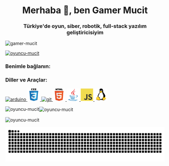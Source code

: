 
<h1 align="center">Merhaba 👋, ben Gamer Mucit</h1>
<h3 align="center">Türkiye'de oyun, siber, robotik, full-stack yazılım geliştiricisiyim</h3>

<p align="left"> 
  <img src="https://komarev.com/ghpvc/?username=gamer-mucit&label=Profile%20views&color=0e75b6&style=flat" alt="gamer-mucit" />
</p>

<p align="left"> 
  <a href="https://github.com/ryo-ma/github-profile-trophy">
    <img src="https://github-profile-trophy.vercel.app/?username=gamer-mucit" alt="oyuncu-mucit" />
  </a> 
</p>

<h3 align="left">Benimle bağlanın:</h3>
<p align="left"></p>



<h3 align="left">Diller ve Araçlar:</h3>
<p align="left">
  <a href="https://www.arduino.cc/" target="_blank" rel="noreferrer"> 
    <img src="https://cdn.worldvectorlogo.com/logos/arduino-1.svg" alt="arduino" width="40" height="40"/> 
  </a> 
  <a href="https://www.w3schools.com/css/" target="_blank" rel="noreferrer"> 
    <img src="https://raw.githubusercontent.com/devicons/devicon/master/icons/css3/css3-original-wordmark.svg" alt="css3" width="40" height="40"/> 
  </a> 
  <a href="https://git-scm.com/" target="_blank" rel="noreferrer"> 
    <img src="https://www.vectorlogo.zone/logos/git-scm/git-scm-icon.svg" alt="git" width="40" height="40"/> 
  </a> 
  <a href="https://www.w3.org/html/" target="_blank" rel="noreferrer"> 
    <img src="https://raw.githubusercontent.com/devicons/devicon/master/icons/html5/html5-original-wordmark.svg" alt="html5" width="40" height="40"/> 
  </a> 
  <a href="https://www.java.com" target="_blank" rel="noreferrer"> 
    <img src="https://raw.githubusercontent.com/devicons/devicon/master/icons/java/java-original.svg" alt="java" width="40" height="40"/> 
  </a> 
  <a href="https://developer.mozilla.org/en-US/docs/Web/JavaScript" target="_blank" rel="noreferrer"> 
    <img src="https://raw.githubusercontent.com/devicons/devicon/master/icons/javascript/javascript-original.svg" alt="javascript" width="40" height="40"/> 
  </a> 
  <a href="https://www.linux.org/" target="_blank" rel="noreferrer"> 
    <img src="https://raw.githubusercontent.com/devicons/devicon/master/icons/linux/linux-original.svg" alt="linux" width="40" height="40"/> 
  </a> 
</p>

<p>
  <img align="left" src="https://github-readme-stats.vercel.app/api/top-langs?username=gamer-mucit&show_icons=true&locale=en&layout=compact" alt="oyuncu-mucit" />
</p>

<p>
  <img align="center" src="https://github-readme-stats.vercel.app/api?username=gamer-mucit&show_icons=true&locale=en" alt="oyuncu-mucit" />
</p>

<p>
  <img align="center" src="https://github-readme-streak-stats.herokuapp.com/?user=gamer-mucit&" alt="oyuncu-mucit" />
</p>

 <picture>
    <source media="(prefers-color-scheme: dark)" srcset="https://raw.githubusercontent.com/gamer-mucit/gamer-mucit/output/github-contribution-grid-snake-dark.svg">
    <source media="(prefers-color-scheme: light)" srcset="https://raw.githubusercontent.com/gamer-mucit/gamer-mucit/output/github-contribution-grid-snake.svg">
    <img alt="github contribution grid snake animation" src="https://raw.githubusercontent.com/gamer-mucit/gamer-mucit/output/github-contribution-grid-snake.svg">
  </picture>
</div>
